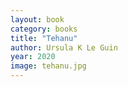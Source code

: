 ```yaml
---
layout: book
category: books
title: "Tehanu"
author: Ursula K Le Guin
year: 2020
image: tehanu.jpg
---
```

